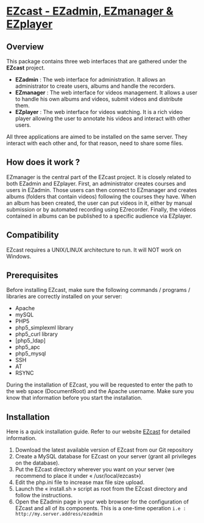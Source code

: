 # [EZcast - EZadmin, EZmanager & EZplayer](http://ezcast.ulb.ac.be)

## Overview

This package contains three web interfaces that are gathered under the **EZcast** project.

* **EZadmin** : The web interface for administration. It allows an administrator to create users, albums and handle the recorders.
* **EZmanager** : The web interface for videos management. It allows a user to handle his own albums and videos, submit videos and distribute them.
* **EZplayer** : The web interface for videos watching. It is a rich video player allowing the user to annotate his videos and interact with other users. 

All three applications are aimed to be installed on the same server. They interact with each other and, for that reason, need to share some files.

## How does it work ? 

EZmanager is the central part of the EZcast project. It is closely related to both EZadmin and EZplayer.
First, an administrator creates courses and users in EZadmin. Those users can then connect to EZmanager and creates albums (folders that contain videos) following the courses they have.
When an album has been created, the user can put videos in it, either by manual submission or by automated recording using EZrecorder.
Finally, the videos contained in albums can be published to a specific audience via EZplayer.

## Compatibility

EZcast requires a UNIX/LINUX architecture to run. It will NOT work on Windows.

## Prerequisites

Before installing EZcast, make sure the following commands / programs / libraries are correctly installed on your server:

* Apache 
* mySQL
* PHP5 
* php5_simplexml library
* php5_curl library
* [php5_ldap]
* php5_apc
* php5_mysql
* SSH
* AT 
* RSYNC

During the installation of EZcast, you will be requested to enter the path to the web space (DocumentRoot) and the Apache username. Make sure you know that information before you start the installation.

## Installation

Here is a quick installation guide. Refer to our website [EZcast](http://ezcast.ulb.ac.be) for detailed information.

1. Download the latest available version of EZcast from our Git repository
2. Create a MySQL database for EZcast on your server (grant all privileges on the database).
3. Put the EZcast directory wherever you want on your server (we recommend to place it under « /usr/local/ezcast») 
4. Edit the php.ini file to increase max file size upload.
5. Launch the « install.sh » script as root from the EZcast directory and follow the instructions.
6. Open the EZadmin page in your web browser for the configuration of EZcast and all of its components. This is a one-time operation
`i.e :	 http://my.server.address/ezadmin`

